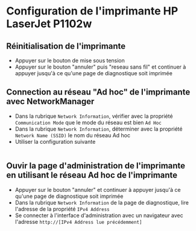 # Configuration de l'imprimante HP LaserJet P1102w

## Réinitialisation de l'imprimante

- Appuyer sur le bouton de mise sous tension
- Appuyer sur le bouton "annuler" puis "reseau sans fil" et continuer à appuyer jusqu'à ce qu'une page de diagnostique soit imprimée

## Connection au réseau "Ad hoc" de l'imprimante avec NetworkManager

- Dans la rubrique `Network Information`, vérifier avec la propriété `Communication Mode` que le mode du réseau est bien `Ad Hoc`
- Dans la rubrique `Network Information`, déterminer avec la propriété `Network Name (SSID)` le nom du réseau Ad hoc 
- Utiliser la configuration suivante

```bash

```



## Ouvir la page d'administration de l'imprimante en utilisant le réseau Ad hoc de l'imprimante

- Appuyer sur le bouton "annuler" et continuer à appuyer jusqu'à ce qu'une page de diagnostique soit imprimée
- Dans la rubrique `Network Information` de la page de diagnostique, lire l'adresse de la propriété `IPv4 Address`
- Se connecter à l'interface d'administration avec un navigateur avec l'adresse `http://[IPv4 Address lue précédemment]`

